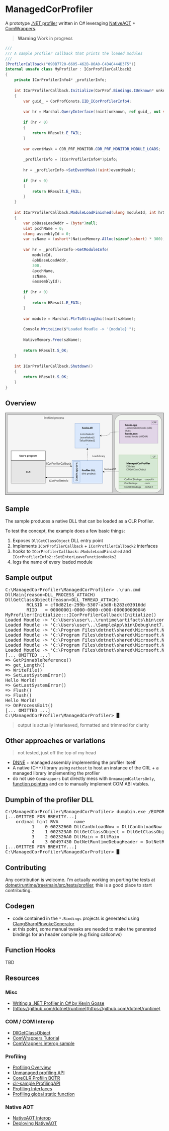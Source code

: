# ManagedCorProfiler

A prototype [.NET profiler](https://learn.microsoft.com/en-us/dotnet/framework/unmanaged-api/profiling/) written in C# leveraging [NativeAOT](https://learn.microsoft.com/en-us/dotnet/core/deploying/native-aot/) + [ComWrappers](https://learn.microsoft.com/en-us/dotnet/api/system.runtime.interopservices.comwrappers?view=net-7.0).

> **Warning**
> Work in progress

```csharp
///
/// A sample profiler callback that prints the loaded modules
///
[ProfilerCallback("090B7720-6605-462B-86A0-C4D4C444D3F5")]
internal unsafe class MyProfiler : ICorProfilerCallback2
{
    private ICorProfilerInfo4* _profilerInfo;
    
    int ICorProfilerCallback.Initialize(CorProf.Bindings.IUnknown* unknown)
    {
        var guid_ = CorProfConsts.IID_ICorProfilerInfo4;

        var hr = Marshal.QueryInterface((nint)unknown, ref guid_, out var pinfo);

        if (hr < 0)
        {
            return HResult.E_FAIL;
        }

        var eventMask = COR_PRF_MONITOR.COR_PRF_MONITOR_MODULE_LOADS;

        _profilerInfo = (ICorProfilerInfo4*)pinfo;

        hr = _profilerInfo->SetEventMask((uint)eventMask);
        
        if (hr < 0)
        {
            return HResult.E_FAIL;
        }
    }
    
    int ICorProfilerCallback.ModuleLoadFinished(ulong moduleId, int hrStatus)
    {
        var pbBaseLoadAddr = (byte*)null;
        uint pcchName = 0;
        ulong assemblyId = 0;
        var szName = (ushort*)NativeMemory.Alloc(sizeof(ushort) * 300);

        var hr = _profilerInfo->GetModuleInfo(
            moduleId,
            &pbBaseLoadAddr,
            300,
            &pcchName,
            szName,
            &assemblyId);

        if (hr < 0)
        {
            return HResult.E_FAIL;
        }

        var module = Marshal.PtrToStringUni((nint)szName);

        Console.WriteLine($"Loaded Moudle -> '{module}'");

        NativeMemory.Free(szName);

        return HResult.S_OK;
    }
    
    int ICorProfilerCallback.Shutdown() 
    {
        return HResult.S_OK; 
    }
}
```

## Overview
<img src="/docs/images/overview.png"></img>

## Sample
The sample produces a native DLL that can be loaded as a CLR Profiler.

To test the concept, the example does a few basic things:
 1. Exposes `DllGetClassObject` DLL entry point
 2. Implements `ICorProfilerCallback` + `ICorProfilerCallback2` interfaces
 3. hooks to `ICorProfilerCallback::ModuleLoadFinished` and `ICorProfilerInfo2::SetEnterLeaveFunctionHooks2`
 4. logs the name of every loaded module

## Sample output
<pre><samp>C:\ManagedCorProfiler\ManagedCorProfiler> <kbd>.\run.cmd</kbd>
DllMain(reason=DLL_PROCESS_ATTACH)
DllGetClassObject(reason=DLL_THREAD_ATTACH)
        RCLSID = cf0d821e-299b-5307-a3d8-b283c03916dd
        RIID   = 00000001-0000-0000-c000-000000000046
MyProfiler!Initialize:::ICorProfilerCallback!Initialize()
Loaded Moudle -> 'C:\Users\user\..\runtime\artifacts\bin\coreclr\windows.x64.Debug\System.Private.CoreLib.dll'
Loaded Moudle -> 'C:\Users\user\..\SampleApp\bin\Debug\net7.0\SampleApp.dll'
Loaded Moudle -> 'C:\Program Files\dotnet\shared\Microsoft.NETCore.App\7.0.0\system.runtime.dll'
Loaded Moudle -> 'C:\Program Files\dotnet\shared\Microsoft.NETCore.App\7.0.0\system.console.dll'
Loaded Moudle -> 'C:\Program Files\dotnet\shared\Microsoft.NETCore.App\7.0.0\system.threading.dll'
Loaded Moudle -> 'C:\Program Files\dotnet\shared\Microsoft.NETCore.App\7.0.0\system.text.encoding.extensions.dll'
Loaded Moudle -> 'C:\Program Files\dotnet\shared\Microsoft.NETCore.App\7.0.0\system.runtime.interopservices.dll'
[... OMITTED ...]
=> GetPinnableReference()
=> get_Length()
=> WriteFile()
=> SetLastSystemError()
Hello World!
=> GetLastSystemError()
=> Flush()
=> Flush()
Hello World!
=> OnProcessExit()
[... OMITTED ...]
C:\ManagedCorProfiler\ManagedCorProfiler> █</samp></pre>
> output is actually interleaved, formatted and trimmed for clarity
> 
## Other approaches or variations
> not tested, just off the top of my head
- [DNNE](https://github.com/AaronRobinsonMSFT/DNNE) + managed assembly implementing the profiler itself
- A native (C++) library using `nethost` to host an instance of the CRL + a managed library implementing the profiler
- do not use `ComWrappers` but directly mess with `UnmanagedCallersOnly`, [function pointers](https://learn.microsoft.com/it-it/dotnet/csharp/language-reference/proposals/csharp-9.0/function-pointers) and co to manually implement COM ABI vtables.

## Dumpbin of the profiler DLL
<pre><samp>C:\ManagedCorProfiler\ManagedCorProfiler> <kbd>dumpbin.exe /EXPORTS bin\Debug\net7.0\win-x64\native\ManagedCorProfiler.dll</kbd>
[...OMITTED FOR BREVITY...]
    ordinal hint RVA      name
          1    0 00232660 DllCanUnloadNow = DllCanUnloadNow
          2    1 002323A0 DllGetClassObject = DllGetClassObject
          3    2 002326A0 DllMain = DllMain
          4    3 00497430 DotNetRuntimeDebugHeader = DotNetRuntimeDebugHeader
[...OMITTED FOR BREVITY...]
C:\ManagedCorProfiler\ManagedCorProfiler> █</samp></pre>

## Contributing
Any contribution is welcome.
I'm actually working on porting the tests at [dotnet/runtime/tree/main/src/tests/profiler](https://github.com/dotnet/runtime/tree/main/src/tests/profiler),
this is a good place to start contributing.

## Codegen
- code contained in the `*.Bindings` projects is generated using [ClangSharpPInvokeGenerator](https://github.com/dotnet/ClangSharp)
- at this point, some manual tweaks are needed to make the generated bindings for an header compile (e.g fixing callconvs)

## Function Hooks
TBD

## Resources
### Misc
- [Writing a .NET Profiler in C# by Kevin Gosse](https://minidump.net/writing-a-net-profiler-in-c-part-1-d3978aae9b12)
- [https://github.com/dotnet/runtime](https://github.com/dotnet/runtime)
### COM / COM Interop
- [DllGetClassObject](https://learn.microsoft.com/en-us/windows/win32/api/combaseapi/nf-combaseapi-dllgetclassobject)
- [ComWrappers Tutorial](https://learn.microsoft.com/en-us/dotnet/standard/native-interop/tutorial-comwrappers)
- [ComWrappers interop sample](https://github.com/dotnet/samples/blob/main/core/interop/comwrappers/Tutorial/Program.cs)
### Profiling
- [Profiling Overview](https://learn.microsoft.com/en-us/dotnet/framework/unmanaged-api/profiling/profiling-overview)
- [Unmanaged profiling API](https://learn.microsoft.com/en-us/dotnet/framework/unmanaged-api/profiling/)
- [CoreCLR Profilin BOTR](https://github.com/dotnet/runtime/blob/main/docs/design/coreclr/botr/profiling.md)
- [clr-sample ProfilingAPI](https://github.com/mvenditto/clr-samples/tree/master/ProfilingAPI)
- [Profiling Interfaces](https://learn.microsoft.com/en-us/dotnet/framework/unmanaged-api/profiling/profiling-interfaces)
- [Profiling global static function](https://learn.microsoft.com/en-us/dotnet/framework/unmanaged-api/profiling/profiling-global-static-functions)
### Native AOT
- [NativeAOT Interop](https://github.com/dotnet/runtime/blob/main/src/coreclr/nativeaot/docs/interop.md)
- [Deploying NativeAOT](https://learn.microsoft.com/en-us/dotnet/core/deploying/native-aot/)
